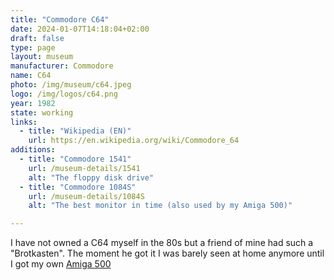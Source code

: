 ```yaml
---
title: "Commodore C64"
date: 2024-01-07T14:18:04+02:00
draft: false
type: page
layout: museum
manufacturer: Commodore
name: C64
photo: /img/museum/c64.jpeg
logo: /img/logos/c64.png
year: 1982
state: working
links:
  - title: "Wikipedia (EN)"
    url: https://en.wikipedia.org/wiki/Commodore_64
additions:
  - title: "Commodore 1541"
    url: /museum-details/1541
    alt: "The floppy disk drive"
  - title: "Commodore 1084S"
    url: /museum-details/1084S
    alt: "The best monitor in time (also used by my Amiga 500)"

---
```


I have not owned a C64 myself in the 80s but a friend of mine had such a "Brotkasten". The moment he got it I was barely seen at home anymore until I got my own [Amiga 500](/museum-details/amiga500/)